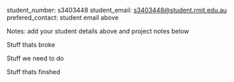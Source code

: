 student_number:    s3403448
student_email:     s3403448@student.rmit.edu.au
prefered_contact:  student email above

Notes:
add your student details above and project notes below


Stuff thats broke



Stuff we need to do




Stuff thats finshed



